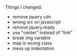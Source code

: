 Things I changed:

* remove jquery cdn
* wrong src on javascript
* remove jquery.ready
* use "center" instead of "link"
* break img variable
* map is wrong class
* mess up indentation